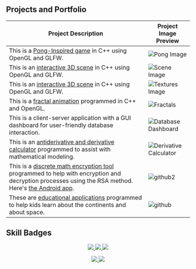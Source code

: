 
## Projects and Portfolio
<!-- TABLE -->
| Project Description | Project Image Preview |
| --- | --- |
| This is a [Pong-Inspired game](https://github.com/sheraadams/OpenGL-Pong) in C++ using OpenGL and GLFW. | ![Pong Image](https://github.com/sheraadams/sheraadams/assets/110789514/5cf85874-ac9a-4819-a72f-2dff47ec44f8) |
| This is an [interactive 3D scene](https://github.com/sheraadams/OpenGl-Catacomb-Scene) in C++ using OpenGL and GLFW. | ![Scene Image](https://github.com/sheraadams/sheraadams/assets/110789514/ac27faa8-b4ed-4516-810a-3004288ed016) |
| This is an [interactive 3D scene](https://github.com/sheraadams/Shapes-and-PBR-Materials) in C++ using OpenGL and GLFW. | ![Textures Image](https://github.com/sheraadams/sheraadams/assets/110789514/a006f2ab-ab94-427a-abd8-cb2c67d9a436) |
| This is a [fractal animation](https://github.com/sheraadams/OpenGL-Fractal-Animation) programmed in C++ and OpenGL. | ![Fractals](https://github.com/sheraadams/sheraadams/assets/110789514/1f912288-3f08-481d-aa4f-3509dd846093) |
| This is a client-server application with a GUI dashboard for user-friendly database interaction. | ![Database Dashboard](https://github.com/sheraadams/sheraadams/assets/110789514/8da7181b-9fc0-43ce-8050-1fbdbc1d57c3) |
| This is an [antiderivative and derivative calculator](https://github.com/sheraadams/Derivative-and-Integral-Calculator) programmed to assist with mathematical modeling. | ![Derivative Calculator](https://github.com/sheraadams/sheraadams/assets/110789514/6e41a3b4-f6e1-49e0-84ab-e80df98ea6d5) |
| This is a [discrete math encryption tool](https://github.com/sheraadams/Simple-RSA-Mesage-Encryption) programmed to help with encryption and decryption processes using the RSA method. Here's [the Android app](https://github.com/sheraadams/Calculus-Helper-Android-App).  | ![github2](https://github.com/sheraadams/sheraadams/assets/110789514/6bfe8503-b1bf-404a-8ea9-d9c825365b3e) |
| These are [educational applications](https://github.com/sheraadams/Educational-programs) programmed to help kids learn about the continents and about space. | ![github](https://github.com/sheraadams/sheraadams/assets/110789514/5898e3c0-03dd-4c45-b311-9610c60c1798) |


## Skill Badges
<!-- skills -->
<p align="center">
  <a href="https://skillicons.dev">
    <img src="https://skillicons.dev/icons?i=java,lua,cpp,cs,html,js,py,eclipse,ae,idea,spring" />
    <img src="https://skillicons.dev/icons?i=git,ai,ps,vscode,visualstudio,matlab,mysql,linux,r" />
    <img src="https://skillicons.dev/icons?i=pr,css,mongodb,maven,androidstudio,bash,powershell" />
  </a>
</p>

<!-- contributors -->
<p align="center">
  <a href="https://skillicons.dev">
    <img src="https://img.shields.io/badge/all_contributors-32-orange.svg?style=flat-square" />
    <img src="https://komarev.com/ghpvc/?username=sheraadams" />
  </a>
</p>
